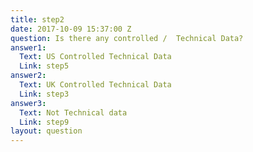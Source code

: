 ```yaml
---
title: step2
date: 2017-10-09 15:37:00 Z
question: Is there any controlled /  Technical Data?
answer1:
  Text: US Controlled Technical Data
  Link: step5
answer2:
  Text: UK Controlled Technical Data
  Link: step3
answer3:
  Text: Not Technical data
  Link: step9
layout: question
---
```


